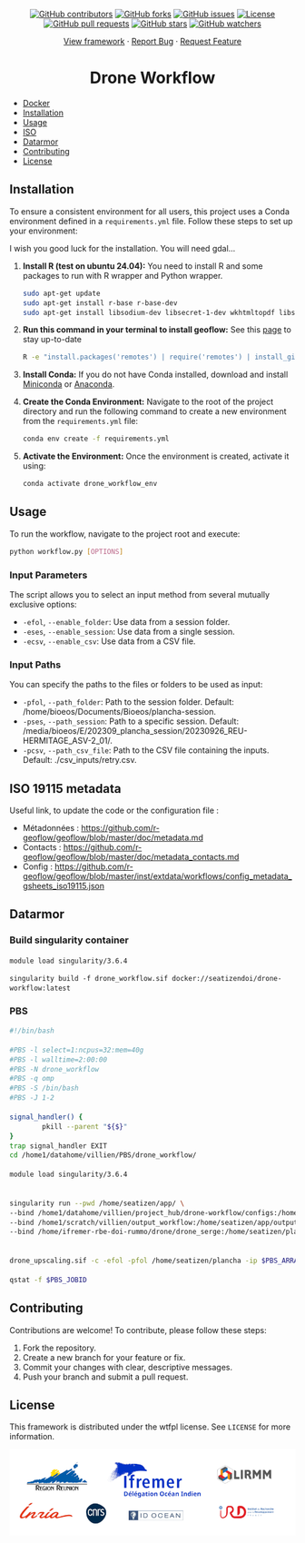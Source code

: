 <p align="center">
  <a href="https://github.com/SeatizenDOI/drone-workflow/graphs/contributors"><img src="https://img.shields.io/github/contributors/SeatizenDOI/drone-workflow" alt="GitHub contributors"></a>
  <a href="https://github.com/SeatizenDOI/drone-workflow/network/members"><img src="https://img.shields.io/github/forks/SeatizenDOI/drone-workflow" alt="GitHub forks"></a>
  <a href="https://github.com/SeatizenDOI/drone-workflow/issues"><img src="https://img.shields.io/github/issues/SeatizenDOI/drone-workflow" alt="GitHub issues"></a>
  <a href="https://github.com/SeatizenDOI/drone-workflow/blob/master/LICENSE"><img src="https://img.shields.io/github/license/SeatizenDOI/drone-workflow" alt="License"></a>
  <a href="https://github.com/SeatizenDOI/drone-workflow/pulls"><img src="https://img.shields.io/github/issues-pr/SeatizenDOI/drone-workflow" alt="GitHub pull requests"></a>
  <a href="https://github.com/SeatizenDOI/drone-workflow/stargazers"><img src="https://img.shields.io/github/stars/SeatizenDOI/drone-workflow" alt="GitHub stars"></a>
  <a href="https://github.com/SeatizenDOI/drone-workflow/watchers"><img src="https://img.shields.io/github/watchers/SeatizenDOI/drone-workflow" alt="GitHub watchers"></a>
</p>
<div align="center">
  <a href="https://github.com/SeatizenDOI/drone-workflow">View framework</a>
  ·
  <a href="https://github.com/SeatizenDOI/drone-workflow/issues">Report Bug</a>
  ·
  <a href="https://github.com/SeatizenDOI/drone-workflow/issues">Request Feature</a>
</div>

<div align="center">

# Drone Workflow

</div>


* [Docker](./docker.README.md)
* [Installation](#installation)
* [Usage](#usage)
* [ISO](#iso-19115-metadata)
* [Datarmor](#datarmor)
* [Contributing](#contributing)
* [License](#license)


## Installation

To ensure a consistent environment for all users, this project uses a Conda environment defined in a `requirements.yml` file. Follow these steps to set up your environment:

I wish you good luck for the installation. You will need gdal...

1. **Install R (test on ubuntu 24.04):** You need to install R and some packages to run with R wrapper and Python wrapper.
    ```bash
    sudo apt-get update
    sudo apt-get install r-base r-base-dev
    sudo apt-get install libsodium-dev libsecret-1-dev wkhtmltopdf libssl-dev libcurl4-openssl-dev libxml2-dev libudunits2-dev
   ```

2. **Run this command in your terminal to install geoflow:** See this [page](https://github.com/r-geoflow/geoflow/wiki#install_guide) to stay up-to-date
    ```bash
    R -e "install.packages('remotes') | require('remotes') | install_github('eblondel/geoflow', dependencies = c('Depends', 'Imports'), force=TRUE)"
    ```

3. **Install Conda:** If you do not have Conda installed, download and install [Miniconda](https://docs.conda.io/en/latest/miniconda.html) or [Anaconda](https://www.anaconda.com/products/distribution).

4. **Create the Conda Environment:** Navigate to the root of the project directory and run the following command to create a new environment from the `requirements.yml` file:
   ```bash
   conda env create -f requirements.yml
   ```

5. **Activate the Environment:** Once the environment is created, activate it using:
   ```bash
   conda activate drone_workflow_env
   ```


## Usage

To run the workflow, navigate to the project root and execute:

```bash
python workflow.py [OPTIONS]
```

### Input Parameters

The script allows you to select an input method from several mutually exclusive options:

* `-efol`, `--enable_folder`: Use data from a session folder.
* `-eses`, `--enable_session`: Use data from a single session.
* `-ecsv`, `--enable_csv`: Use data from a CSV file.

### Input Paths

You can specify the paths to the files or folders to be used as input:

* `-pfol`, `--path_folder`: Path to the session folder. Default: /home/bioeos/Documents/Bioeos/plancha-session.
* `-pses`, `--path_session`: Path to a specific session. Default: /media/bioeos/E/202309_plancha_session/20230926_REU-HERMITAGE_ASV-2_01/.
* `-pcsv`, `--path_csv_file`: Path to the CSV file containing the inputs. Default: ./csv_inputs/retry.csv.


## ISO 19115 metadata

Useful link, to update the code or the configuration file :

- Métadonnées : https://github.com/r-geoflow/geoflow/blob/master/doc/metadata.md
- Contacts : https://github.com/r-geoflow/geoflow/blob/master/doc/metadata_contacts.md
- Config : https://github.com/r-geoflow/geoflow/blob/master/inst/extdata/workflows/config_metadata_gsheets_iso19115.json

## Datarmor

### Build singularity container

`module load singularity/3.6.4`

`singularity build -f drone_workflow.sif docker://seatizendoi/drone-workflow:latest`

### PBS

```bash
#!/bin/bash

#PBS -l select=1:ncpus=32:mem=40g
#PBS -l walltime=2:00:00
#PBS -N drone_workflow
#PBS -q omp
#PBS -S /bin/bash
#PBS -J 1-2

signal_handler() {
        pkill --parent "${$}"
}
trap signal_handler EXIT
cd /home1/datahome/villien/PBS/drone_workflow/

module load singularity/3.6.4


singularity run --pwd /home/seatizen/app/ \
--bind /home1/datahome/villien/project_hub/drone-workflow/configs:/home/seatizen/app/configs \
--bind /home1/scratch/villien/output_workflow:/home/seatizen/app/output \
--bind /home/ifremer-rbe-doi-rummo/drone/drone_serge:/home/seatizen/plancha \


drone_upscaling.sif -c -efol -pfol /home/seatizen/plancha -ip $PBS_ARRAY_INDEX

qstat -f $PBS_JOBID
```

## Contributing

Contributions are welcome! To contribute, please follow these steps:

1. Fork the repository.
2. Create a new branch for your feature or fix.
3. Commit your changes with clear, descriptive messages.
4. Push your branch and submit a pull request.

## License

This framework is distributed under the wtfpl license. See `LICENSE` for more information.

<div align="center">
  <img src="https://github.com/SeatizenDOI/.github/blob/main/images/logo_partenaire.png?raw=True" alt="Partenaire logo" width="700">
</div>